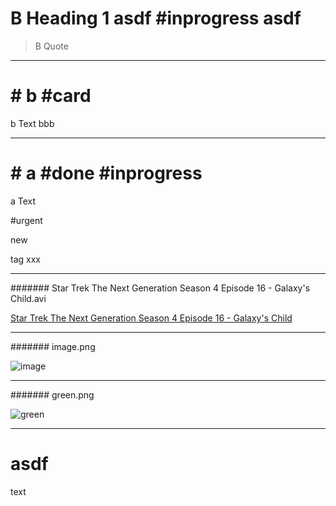 # B Heading 1 asdf #inprogress asdf

> B Quote

---

# # b #card

b Text bbb

---

# # a #done #inprogress

a Text

#urgent

new

tag xxx

---

####### Star Trek The Next Generation Season 4 Episode 16 - Galaxy's Child.avi

[Star Trek The Next Generation Season 4 Episode 16 - Galaxy's Child](/Volumes/Multimedia/SERIEN/Star%20Trek%20-%20TNG/Season%204/Star%20Trek%20The%20Next%20Generation%20Season%204%20Episode%2016%20-%20Galaxy's%20Child.avi)

---

####### image.png

![image](/Users/rspoerri/_REPOSITORIES/_TINKERING_REPOs/markdown-kanban-obsidian/tests/image.png)

---

####### green.png

![green](/Users/rspoerri/_REPOSITORIES/_TINKERING_REPOs/markdown-kanban-obsidian/tests/folder%20with%20space/green.png)

---

# asdf

text
